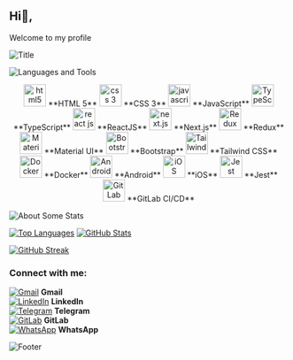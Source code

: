 ## Hi👋,  
Welcome to my profile

![Title](https://readme-typing-svg.herokuapp.com?font=Dancing+Script&size=60&color=f74086&center=true&vCenter=true&width=700&height=70&lines=Heyyy!+I'm+Reza+Behzadi;Computer+Engineer;Front-End+Developer;Always+learning+new+things;)

![Languages and Tools](https://media2.giphy.com/media/QssGEmpkyEOhBCb7e1/giphy.gif?cid=ecf05e47a0n3gi1bfqntqmob8g9aid1oyj2wr3ds3mg700bl&rid=giphy.gif)

<div align="center">
  <img title="HTML 5" alt="html5" width="40px" src="https://cdn.jsdelivr.net/gh/devicons/devicon/icons/html5/html5-original.svg" /> **HTML 5**
  <img title="CSS 3" alt="css 3" width="40px" src="https://cdn.jsdelivr.net/gh/devicons/devicon/icons/css3/css3-original.svg" /> **CSS 3**
  <img title="JavaScript" alt="javascript" width="40px" src="https://cdn.jsdelivr.net/gh/devicons/devicon/icons/javascript/javascript-original.svg" /> **JavaScript**
  <img title="TypeScript" alt="TypeScript" width="40px" src="https://cdn.jsdelivr.net/gh/devicons/devicon/icons/typescript/typescript-original.svg" /> **TypeScript**
  <img title="ReactJS" alt="react js" width="40px" src="https://cdn.jsdelivr.net/gh/devicons/devicon/icons/react/react-original.svg" /> **ReactJS**
  <img title="Next.js" alt="next.js" width="40px" src="https://cdn.jsdelivr.net/gh/devicons/devicon/icons/nextjs/nextjs-original.svg" /> **Next.js**
  <img title="Redux" alt="Redux" width="40px" src="https://cdn.jsdelivr.net/gh/devicons/devicon/icons/redux/redux-original.svg" /> **Redux**
  <img title="Material UI" alt="Material UI" width="40px" src="https://cdn.jsdelivr.net/gh/devicons/devicon/icons/materialui/materialui-original.svg" /> **Material UI**
  <img title="Bootstrap" alt="Bootstrap" width="40px" src="https://cdn.jsdelivr.net/gh/devicons/devicon/icons/bootstrap/bootstrap-original.svg" /> **Bootstrap**
  <img title="Tailwind CSS" alt="Tailwind CSS" width="40px" src="https://simpleicons.org/icons/tailwindcss.svg" /> **Tailwind CSS**
  <img title="Docker" alt="Docker" width="40px" src="https://cdn.jsdelivr.net/gh/devicons/devicon/icons/docker/docker-original.svg" /> **Docker**
  <img title="Android" alt="Android" width="40px" src="https://cdn.jsdelivr.net/gh/devicons/devicon/icons/android/android-original.svg" /> **Android**
  <img title="iOS" alt="iOS" width="40px" src="https://cdn.jsdelivr.net/gh/devicons/devicon/icons/apple/apple-original.svg" /> **iOS**
  <img title="Jest" alt="Jest" width="40px" src="https://cdn.jsdelivr.net/gh/devicons/devicon/icons/jest/jest-plain.svg" /> **Jest**
  <img title="GitLab CI/CD" alt="GitLab CI/CD" width="40px" src="https://cdn.jsdelivr.net/gh/devicons/devicon/icons/gitlab/gitlab-original.svg" /> **GitLab CI/CD**
</div>

![About Some Stats](https://media0.giphy.com/media/cNZqrH5IzOG0xrlWks/giphy.gif?cid=ecf05e47map255q427en9uprqc1sb0unjq5k4fnqg5pmhhs4&rid=giphy.gif&ct=s)

[![Top Languages](https://github-readme-stats-eight-theta.vercel.app/api/top-langs/?username=reza-behzadi&layout=compact&langs_count=8&theme=algolia)](https://github.com/reza-behzadi)
[![GitHub Stats](https://github-readme-stats-eight-theta.vercel.app/api?username=reza-behzadi&show_icons=true&theme=algolia&include_all_commits=true&count_private=true)](https://github.com/reza-behzadi)

[![GitHub Streak](https://github-readme-streak-stats.herokuapp.com?user=reza-behzadi&theme=algolia&hide_border=true&date_format=M%20j%5B%2C%20Y%5D&border=0D1117)](https://github.com/reza-behzadi)

### Connect with me:
[![Gmail](https://edent.github.io/SuperTinyIcons/images/svg/gmail.svg)](mailto:rezabehzadi457@gmail.com) **Gmail**  
[![LinkedIn](https://edent.github.io/SuperTinyIcons/images/svg/linkedin.svg)](https://www.linkedin.com/in/reza-behzadi) **LinkedIn**  
[![Telegram](https://edent.github.io/SuperTinyIcons/images/svg/telegram.svg)](https://t.me/rza_behzadi) **Telegram**  
[![GitLab](https://edent.github.io/SuperTinyIcons/images/svg/gitlab.svg)](https://gitlab.com/rza.behzadi) **GitLab**  
[![WhatsApp](https://edent.github.io/SuperTinyIcons/images/svg/whatsapp.svg)](https://wa.me/989165612186) **WhatsApp**

![Footer](https://readme-typing-svg.herokuapp.com?font=Dancing+Script&size=30&color=F38F02&center=true&vCenter=true&width=300&height=50&lines=Thanks+for+your+visit!;Have+a+nice+day!)
